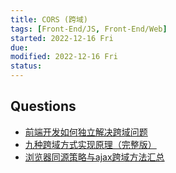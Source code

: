 ```yaml
---
title: CORS (跨域)
tags: [Front-End/JS, Front-End/Web]   
started: 2022-12-16 Fri
due: 
modified: 2022-12-16 Fri
status: 
---
```

## Questions
- [前端开发如何独立解决跨域问题](https://link.juejin.cn/?target=https%3A%2F%2Fsegmentfault.com%2Fa%2F1190000010719058 "https://segmentfault.com/a/1190000010719058")
- [九种跨域方式实现原理（完整版）](https://juejin.cn/post/6844903767226351623 "https://juejin.cn/post/6844903767226351623")
-   [浏览器同源策略与ajax跨域方法汇总](https://link.juejin.cn/?target=https%3A%2F%2Fwww.jianshu.com%2Fp%2F438183ddcea8 "https://www.jianshu.com/p/438183ddcea8")